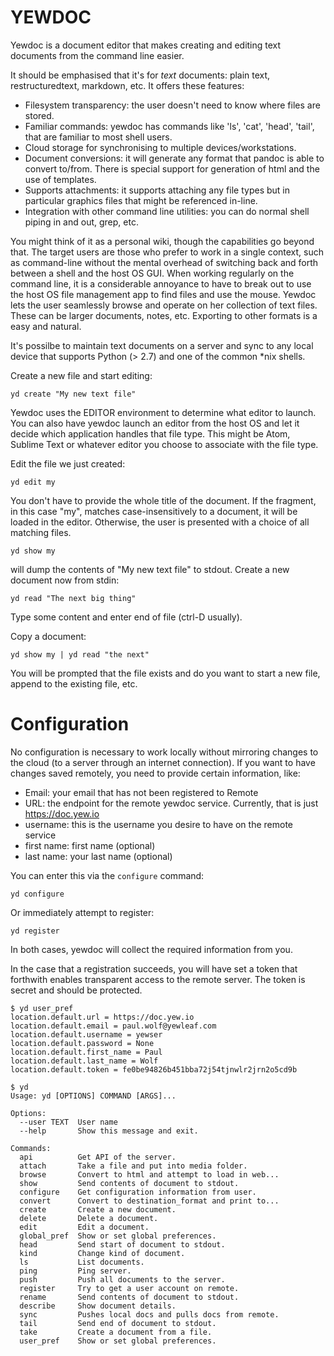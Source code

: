 YEWDOC
======

Yewdoc is a document editor that makes creating and editing text documents from the command line easier. 

It should be emphasised that it's for *text* documents: plain text, restructuredtext, markdown, etc. It offers these features:

* Filesystem transparency: the user doesn't need to know where files are stored. 
* Familiar commands: yewdoc has commands like 'ls', 'cat', 'head', 'tail', that are familiar to most shell users.
* Cloud storage for synchronising to multiple devices/workstations. 
* Document conversions: it will generate any format that pandoc is able to convert to/from. There is special support for generation of html and the use of templates. 
* Supports attachments: it supports attaching any file types but in particular graphics files that might be referenced in-line. 
* Integration with other command line utilities: you can do normal shell piping in and out, grep, etc. 
 
You might think of it as a personal wiki, though the capabilities go beyond that. The target users are those who prefer to work in a single context, such as command-line without the mental overhead of switching back and forth between a shell and the host OS GUI. When working regularly on the command line, it is a considerable annoyance to have to break out to use the host OS file management app to find files and use the mouse. Yewdoc lets the user seamlessly browse and operate on her collection of text files. These can be larger documents, notes, etc. Exporting to other formats is a easy and natural. 

It's possilbe to maintain text documents on a server and sync to any local device that supports Python (> 2.7) and one of the common *nix shells. 

Create a new file and start editing: 

    yd create "My new text file"

Yewdoc uses the EDITOR environment to determine what editor to launch. You can also have yewdoc launch an editor from the host OS and let it decide which application handles that file type. This might be Atom, Sublime Text or whatever editor you choose to associate with the file type. 

Edit the file we just created:

    yd edit my

You don't have to provide the whole title of the document. If the fragment, in this case "my", matches case-insensitively to a document, it will be loaded in the editor. Otherwise, the user is presented with a choice of all matching files. 

    yd show my

will dump the contents of "My new text file" to stdout. Create a new document now from stdin:

    yd read "The next big thing"

Type some content and enter end of file (ctrl-D usually). 

Copy a document: 

    yd show my | yd read "the next"

You will be prompted that the file exists and do you want to start a new file, append to the existing file, etc. 

Configuration
=============

No configuration is necessary to work locally without mirroring changes to the cloud (to a server through an internet connection). If you want to have changes saved remotely, you need to provide certain information, like:

* Email: your email that has not been registered to Remote
* URL: the endpoint for the remote yewdoc service. Currently, that is just https://doc.yew.io
* username: this is the username you desire to have on the remote service
* first name: first name (optional)
* last name: your last name (optional)

You can enter this via the `configure` command: 

    yd configure

Or immediately attempt to register: 

    yd register

In both cases, yewdoc will collect the required information from you. 

In the case that a registration succeeds, you will have set a token that forthwith enables transparent access to the remote server. The token is secret and should be protected. 

```
$ yd user_pref
location.default.url = https://doc.yew.io
location.default.email = paul.wolf@yewleaf.com
location.default.username = yewser
location.default.password = None
location.default.first_name = Paul
location.default.last_name = Wolf
location.default.token = fe0be94826b451bba72j54tjnwlr2jrn2o5cd9b
```

```
$ yd
Usage: yd [OPTIONS] COMMAND [ARGS]...

Options:
  --user TEXT  User name
  --help       Show this message and exit.

Commands:
  api          Get API of the server.
  attach       Take a file and put into media folder.
  browse       Convert to html and attempt to load in web...
  show         Send contents of document to stdout.
  configure    Get configuration information from user.
  convert      Convert to destination_format and print to...
  create       Create a new document.
  delete       Delete a document.
  edit         Edit a document.
  global_pref  Show or set global preferences.
  head         Send start of document to stdout.
  kind         Change kind of document.
  ls           List documents.
  ping         Ping server.
  push         Push all documents to the server.
  register     Try to get a user account on remote.
  rename       Send contents of document to stdout.
  describe     Show document details.
  sync         Pushes local docs and pulls docs from remote.
  tail         Send end of document to stdout.
  take         Create a document from a file.
  user_pref    Show or set global preferences.
```


